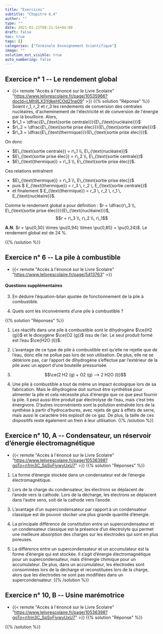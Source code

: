 ```yaml
---
title: "Exercices"
subtitle: "Chapitre 6,4"
author: ""
type: ""
date: 2021-01-21T08:21:54+04:00
draft: false
toc: true
tags: []
categories: ["Terminale Enseignement Scientifique"]
image: ""
solution_est_visible: true
auto_numbering: false
---
```


## Exercice n° 1 -- Le rendement global

- {{< remote "Accès à l'énoncé sur le Livre Scolaire" "https://www.lelivrescolaire.fr/page/10535966?docId=LMh9LX3YdkeHCOd21ne09" >}}
{{% solution "Réponse" %}}
Soient $r\_1$, $r\_2$ et $r\_3$ les rendements de conversion des centrales nucléaires, d'acheminement de l'électricité et de conversion de l'énergie par la bouilloire. Alors, 
- $r\_1 = \dfrac{E\_{\text{sortie centrale}}}{E\_{\text{nucléaire}}}$
- $r\_2 = \dfrac{E\_{\text{sortie prise élec}}}{E\_{\text{sortie centrale}}}$ 
- $r\_3 = \dfrac{E\_{\text{thermique}}}{E\_{\text{sortie prise élec}}}$.

On donc 
- $E\_{\text{sortie centrale}} = r\_1 \\, E\_{\text{nucléaire}}$
- $E\_{\text{sortie prise élec}} = r\_2 \\, E\_{\text{sortie centrale}}$
- $E\_{\text{thermique}} = r\_3 \\, E\_{\text{sortie prise élec}}$. 

Ces relations entraînent 
- $E\_{\text{thermique}} = r\_3 \\, E\_{\text{sortie prise élec}}$
- puis $ E\_{\text{thermique}} = r\_3 \\, r\_2 \\, E\_{\text{sortie centrale}}$ 
- et finalement $ E\_{\text{thermique}} = r\_3 \\, r\_2 \\, r\_1 \\, E\_{\text{nucléaire}}$.

Comme le rendement global a pour définition : $r = \dfrac{r\_3 \\, E\_{\text{sortie prise élec}}}{E\_{\text{nucléaire}}}$, $$r = r\_3 \\, r\_2 \\, r\_1$$

**A.N.** $r = \pu{0,30} \times \pu{0,94} \times \pu{0,85} = \pu{0,24}$. Le rendement global est de 24&nbsp;%.

{{% /solution %}}


## Exercice n° 6 -- La pile à combustible

- {{< remote "Accès à l'énoncé sur le Livre Scolaire" "https://www.lelivrescolaire.fr/page/5413763" >}}

#### Questions supplémentaires

3. En déduire l’équation-bilan ajustée de fonctionnement de la pile à combustible.

4. Quels sont les inconvénients d’une pile à combustible ?

{{% solution "Réponses" %}}

1. Les réactifs dans une pile à combustible sont le dihydrogène $\ce{H2 (g)}$ et le dioxygène $\ce{O2 (g)}$ issu de l’air. Le seul produit formé est l’eau $\ce{H2O (l)}$.

2. L’avantage de ce type de pile à combustible est qu’elle ne rejette que de l’eau, donc elle ne pollue pas lors de son utilisation. De plus, elle ne se détériore pas, car l’apport de dihydrogène s’effectue par l’extérieur de la pile avec un apport d’une bouteille pressurisée.

3. $$\ce{2 H2 (g) + O2 (g) --> 2 H2O (l)}$$

4. Une pile à combustible a tout de même un impact écologique lors de sa fabrication. Mais le dihydrogène doit surtout être synthétisé pour alimenter la pile et cela nécessite plus d'énergie que ce que peut fournir la pile. Il peut aussi être produit par électrolyse de l’eau, mais c’est très énergivore. D’autres inconvénients sont la pollution entraînée lors de la synthèse à partir d’hydrocarbures, avec rejets de gaz à effets de serre, mais aussi le caractère très explosif de ce gaz. De plus, la taille de ces dispositifs reste également un frein à leur utilisation.
{{% /solution %}}


## Exercice n° 10, A -- Condensateur, un réservoir d’énergie électromagnétique

- {{< remote "Accès à l'énoncé sur le Livre Scolaire" "https://www.lelivrescolaire.fr/page/10536398?goTo=n1rin3C_SpSyFjywyUxU7" >}}
{{% solution "Réponses" %}}

1. La forme d’énergie stockée dans un condensateur est de l’énergie électromagnétique.

2. Lors de la charge du condensateur, les électrons se déplacent de l’anode vers la cathode. Lors de la décharge, les électrons se déplacent dans l’autre sens, soit de la cathode vers l’anode.

3. L’avantage d’un supercondensateur par rapport à un condensateur classique est de pouvoir stocker une plus grande quantité d’énergie.

4. La principale différence de constitution entre un supercondensateur et un condensateur classique est la présence d’un électrolyte qui permet une meilleure absorption des charges sur les électrodes qui sont en plus poreuses.

5. La différence entre un supercondensateur et un accumulateur est la forme d’énergie qui est stockée. Il s’agit d’énergie électromagnétique pour un supercondensateur, mais d’énergie chimique pour un accumulateur. De plus, dans un accumulateur, les électrodes sont consommées lors de la décharge et reconstituées lors de la charge, alors que les électrodes ne sont pas modifiées dans un supercondensateur.
{{% /solution %}}


## Exercice n° 10, B -- Usine marémotrice

- {{< remote "Accès à l'énoncé sur le Livre Scolaire" "https://www.lelivrescolaire.fr/page/10536398?goTo=n1rin3C_SpSyFjywyUxU7" >}}
{{% solution "Réponse" %}}

{{% /solution %}}